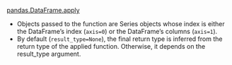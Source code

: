 [pandas.DataFrame.apply](https://pandas.pydata.org/pandas-docs/stable/reference/api/pandas.DataFrame.apply.html#pandas-dataframe-apply)

- Objects passed to the function are Series objects whose index is either the DataFrame’s index (`axis=0`) or the DataFrame’s columns (`axis=1`). 
- By default (`result_type=None`), the final return type is inferred from the return type of the applied function. Otherwise, it depends on the result_type argument.